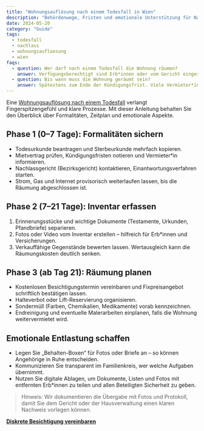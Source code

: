 ```yaml
---
title: "Wohnungsauflösung nach einem Todesfall in Wien"
description: "Behördenwege, Fristen und emotionale Unterstützung für Nachlass- und Leerräumungen inklusive Checkliste."
date: 2024-05-20
category: "Guide"
tags:
  - todesfall
  - nachlass
  - wohnungsaufloesung
  - wien
faqs:
  - question: Wer darf nach einem Todesfall die Wohnung räumen?
    answer: Verfügungsberechtigt sind Erb*innen oder vom Gericht eingesetzte Verwalter*innen. Bei Mietwohnungen genügt eine Vollmacht aller Anspruchsberechtigten.
  - question: Bis wann muss die Wohnung geräumt sein?
    answer: Spätestens zum Ende der Kündigungsfrist. Viele Vermieter*innen erwarten eine Übergabe innerhalb von 1–3 Monaten nach dem Todesfall, daher früh planen.
---
```

Eine [Wohnungsauflösung nach einem Todesfall](/leistungen/verlassenschaft/) verlangt Fingerspitzengefühl und klare Prozesse. Mit dieser Anleitung behalten Sie den Überblick über Formalitäten, Zeitplan und emotionale Aspekte.

## Phase 1 (0–7 Tage): Formalitäten sichern

- Todesurkunde beantragen und Sterbeurkunde mehrfach kopieren.
- Mietvertrag prüfen, Kündigungsfristen notieren und Vermieter*in informieren.
- Nachlassgericht (Bezirksgericht) kontaktieren, Einantwortungsverfahren starten.
- Strom, Gas und Internet provisorisch weiterlaufen lassen, bis die Räumung abgeschlossen ist.

## Phase 2 (7–21 Tage): Inventar erfassen

1. Erinnerungsstücke und wichtige Dokumente (Testamente, Urkunden, Pfandbriefe) separieren.
2. Fotos oder Video vom Inventar erstellen – hilfreich für Erb*innen und Versicherungen.
3. Verkauffähige Gegenstände bewerten lassen. Wertausgleich kann die Räumungskosten deutlich senken.

## Phase 3 (ab Tag 21): Räumung planen

- Kostenlosen Besichtigungstermin vereinbaren und Fixpreisangebot schriftlich bestätigen lassen.
- Halteverbot oder Lift-Reservierung organisieren.
- Sondermüll (Farben, Chemikalien, Medikamente) vorab kennzeichnen.
- Endreinigung und eventuelle Malerarbeiten einplanen, falls die Wohnung weitervermietet wird.

## Emotionale Entlastung schaffen

- Legen Sie „Behalten-Boxen“ für Fotos oder Briefe an – so können Angehörige in Ruhe entscheiden.
- Kommunizieren Sie transparent im Familienkreis, wer welche Aufgaben übernimmt.
- Nutzen Sie digitale Ablagen, um Dokumente, Listen und Fotos mit entfernten Erb*innen zu teilen und allen Beteiligten Sicherheit zu geben.

> Hinweis: Wir dokumentieren die Übergabe mit Fotos und Protokoll, damit Sie dem Gericht oder der Hausverwaltung einen klaren Nachweis vorlegen können.

[**Diskrete Besichtigung vereinbaren**](/angebot/)
